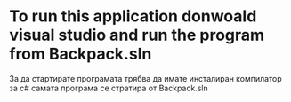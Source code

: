 ﻿# To run this application donwoald visual studio and run the program from Backpack.sln
За да стартирате програмата трябва да имате инсталиран компилатор за c# самата програма се стратира от Backpack.sln
